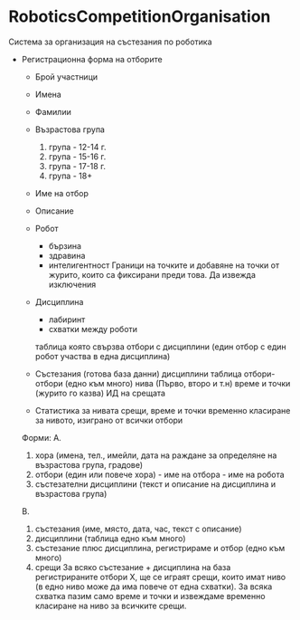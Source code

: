 # RoboticsCompetitionOrganisation
Система за организация на състезания по роботика
- Регистрационна форма на отборите
  - Брой участници
  - Имена 
  - Фамилии
  - Възрастова група 
     1) група - 12-14 г.
     2) група - 15-16 г.
     3) група - 17-18 г.
     4) група - 18+
  - Име на отбор
  - Описание
  - Робот
    - бързина
    - здравина
    - интелигентност 
      Граници на точките и добавяне на точки от журито, които са фиксирани преди това.
      Да извежда изключения
  - Дисциплина
    * лабиринт
    * схватки между роботи
    
    таблица която свързва отбори с дисциплини (един отбор с един робот участва в една дисциплина)
    
  - Състезания (готова база данни)
  дисциплини
  таблица отбори-отбори (едно към много)
  нива (Първо, второ и т.н)
  време и точки (журито го казва)
  ИД на срещата
  
  - Статистика за нивата
   срещи, време и точки
   временно класиране за нивото, изиграно от всички отбори
   
   
   
   Форми:
   A.
    1. хора (имена, тел., имейли, дата на раждане за определяне на възрастова група, градове)
    2. отбори (един или повече хора)
      - име на отбора
      - име на робота
    3. състезателни дисциплини (текст и описание на дисциплина и възрастова група)
   
   
   B.
     1. състезания (име, място, дата, час, текст с описание)
     2. дисциплини (таблица едно към много)
     3. състезание плюс дисциплина, регистрираме и отбор (едно към много)
     4. срещи
        За всяко състезание + дисциплина на база регистрираните отбори Х, ще се играят срещи, които имат ниво (в едно ниво може да има повече от една схватки). За    всяка схватка пазим само време и точки и извеждаме временно класиране на ниво за всичките срещи.
   
